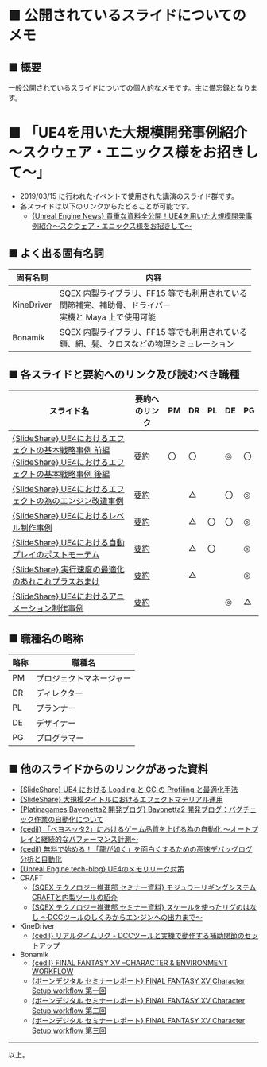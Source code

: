 # ■ 公開されているスライドについてのメモ

## ■ 概要
一般公開されているスライドについての個人的なメモです。主に備忘録となります。

# ■ 「UE4を用いた大規模開発事例紹介～スクウェア・エニックス様をお招きして～」
* 2019/03/15 に行われたイベントで使用された講演のスライド群です。
* 各スライドは以下のリンクからたどることが可能です。
	* [{Unreal Engine News} 貴重な資料全公開！UE4を用いた大規模開発事例紹介～スクウェア・エニックス様をお招きして～](https://www.unrealengine.com/ja/blog/ue4-seminar)

## ■ よく出る固有名詞
| 固有名詞 | 内容 |
| ----- | ----- |
| KineDriver | SQEX 内製ライブラリ、FF15 等でも利用されている<br>関節補完、補助骨、ドライバー<br>実機と Maya 上で使用可能 |
| Bonamik | SQEX 内製ライブラリ、FF15 等でも利用されている<br>鎖、紐、髪、クロスなどの物理シミュレーション |


## ■ 各スライドと要約へのリンク及び読むべき職種
| スライド名 | 要約へのリンク | PM | DR | PL | DE | PG |
| ----- | ----- | ----- | ----- | ----- | ----- | ----- |
| [{SlideShare} UE4におけるエフェクトの基本戦略事例 前編](https://www.slideshare.net/EpicGamesJapan/ue4-138352666)<br>[{SlideShare} UE4におけるエフェクトの基本戦略事例 後編](https://www.slideshare.net/EpicGamesJapan/ue4-138352671) | [要約](20190315_UE4を用いた大規模開発事例紹介～スクウェア・エニックス様をお招きして～/UE4におけるエフェクトの基本戦略事例.md) | 〇 | 〇 | 　 | ◎ | 〇 |
| [{SlideShare} UE4におけるエフェクトの為のエンジン改造事例](https://www.slideshare.net/EpicGamesJapan/ss-137253035) | [要約](20190315_UE4を用いた大規模開発事例紹介～スクウェア・エニックス様をお招きして～/UE4におけるエフェクトの為のエンジン改造事例.md) | 　 | △ | 　 | 〇 | ◎ |
| [{SlideShare} UE4におけるレベル制作事例](https://www.slideshare.net/EpicGamesJapan/ue4-137253034) | [要約](20190315_UE4を用いた大規模開発事例紹介～スクウェア・エニックス様をお招きして～/UE4におけるレベル制作事例.md) | 　 | △ | 〇 | 〇 | ◎ |
| [{SlideShare} UE4における自動プレイのポストモーテム](https://www.slideshare.net/EpicGamesJapan/ue4-137253042) | [要約](20190315_UE4を用いた大規模開発事例紹介～スクウェア・エニックス様をお招きして～/UE4における自動プレイのポストモーテム.md) | 　 | △ | 〇 | 　 | ◎ |
| [{SlideShare} 実行速度の最適化のあれこれプラスおまけ](https://www.slideshare.net/EpicGamesJapan/ss-137253035) | [要約](20190315_UE4を用いた大規模開発事例紹介～スクウェア・エニックス様をお招きして～/実行速度の最適化のあれこれプラスおまけ.md) | 　 | △ | 　 | 　 | ◎ |
| [{SlideShare} UE4におけるアニメーション制作事例](https://www.slideshare.net/EpicGamesJapan/ss-137253035) | [要約](20190315_UE4を用いた大規模開発事例紹介～スクウェア・エニックス様をお招きして～/UE4におけるアニメーション制作事例.md) | 　 | 　 | 　 | ◎ | △ |


## ■ 職種名の略称
| 略称 | 職種名 |
| ----- | ----- |
| PM | プロジェクトマネージャー |
| DR | ディレクター |
| PL | プランナー |
| DE | デザイナー |
| PG | プログラマー |

## ■ 他のスライドからのリンクがあった資料
* [{SlideShare} UE4 における Loading と GC の Profiling と最適化手法](https://www.slideshare.net/EpicGamesJapan/420-ue4loadinggcprofiling-108367408)
* [{SlideShare} 大規模タイトルにおけるエフェクトマテリアル運用](https://www.slideshare.net/EpicGamesJapan/sqex-ue4dd)
* [{Platinagames Bayonetta2 開発ブログ} Bayonetta2 開発ブログ：バグチェック作業の自動化について](https://www.platinumgames.co.jp/dev-bayonetta2/article/881)
* [{cedil} 「ベヨネッタ2」におけるゲーム品質を上げる為の自動化 ～オートプレイと継続的なパフォーマンス計測～](https://cedil.cesa.or.jp/cedil_sessions/view/1454)
* [{cedil} 無料で始める！「龍が如く」を面白くするための高速デバッグログ分析と自動化](https://cedil.cesa.or.jp/cedil_sessions/view/1621)
* [{Unreal Engine tech-blog} UE4のメモリリーク対策](https://www.unrealengine.com/ja/tech-blog/dealing-with-memory-leaks-in-ue4?lang=ja)
* CRAFT
	* [{SQEX テクノロジー推進部 セミナー資料} モジュラーリギングシステム CRAFTと内製ツールの紹介](http://www.jp.square-enix.com/tech/library/pdf/CGWCC2018_CRAFT.pdf)
	* [{SQEX テクノロジー推進部 セミナー資料} スケールを使ったリグのはなし ～DCCツールのしくみからエンジンへの出力まで～](http://www.jp.square-enix.com/tech/library/pdf/RigAndTools_ScaleRig.pdf)
* KineDriver
	* [{cedil} リアルタイムリグ - DCCツールと実機で動作する補助関節のセットアップ](https://cedil.cesa.or.jp/cedil_sessions/view/314)
* Bonamik
	* [{cedil} FINAL FANTASY XV –CHARACTER & ENVIRONMENT WORKFLOW](https://cedil.cesa.or.jp/cedil_sessions/view/1583)
	* [{ボーンデジタル セミナーレポート} FINAL FANTASY XV Character Setup workflow 第一回](https://spark.adobe.com/page/1zsaZLEiCfYtP/)
	* [{ボーンデジタル セミナーレポート} FINAL FANTASY XV Character Setup workflow 第二回](https://spark.adobe.com/page/yolBlKiodzXEh/)
	* [{ボーンデジタル セミナーレポート} FINAL FANTASY XV Character Setup workflow 第三回](https://spark.adobe.com/page/qT5lDllZ9BwdL/)

----
以上。
